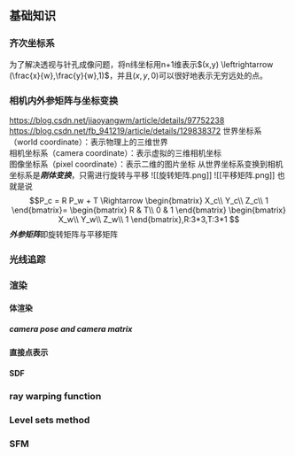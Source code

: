 ## 基础知识
### 齐次坐标系
为了解决透视与针孔成像问题，将n纬坐标用n+1维表示$(x,y) \leftrightarrow (\frac{x}{w},\frac{y}{w},1)$，并且$(x,y,0)$可以很好地表示无穷远处的点。

### 相机内外参矩阵与坐标变换
https://blog.csdn.net/jiaoyangwm/article/details/97752238
https://blog.csdn.net/fb_941219/article/details/129838372
世界坐标系（world coordinate）：表示物理上的三维世界  
相机坐标系（camera coordinate）：表示虚拟的三维相机坐标  
图像坐标系（pixel coordinate）：表示二维的图片坐标
从世界坐标系变换到相机坐标系是***刚体变换***，只需进行旋转与平移
![[旋转矩阵.png]]
![[平移矩阵.png]]
也就是说$$P_c = R P_w + T \Rightarrow 
\begin{bmatrix}
X_c\\
Y_c\\
Z_c\\
1
\end{bmatrix}= 
\begin{bmatrix}
R & T\\
0 & 1
\end{bmatrix}
\begin{bmatrix}
X_w\\
Y_w\\
Z_w\\
1
\end{bmatrix},R:3*3,T:3*1
$$
***外参矩阵***即旋转矩阵与平移矩阵
### 光线追踪
### 渲染

#### 体渲染
##### camera pose and camera matrix

#### 直接点表示

#### SDF


### ray warping function

### Level sets method

### SFM
